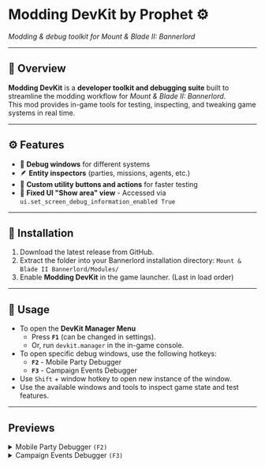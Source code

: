 ﻿# Modding DevKit by Prophet ⚙️

*Modding & debug toolkit for Mount & Blade II: Bannerlord*

---

## 🧰 Overview

**Modding DevKit** is a **developer toolkit and debugging suite** built to streamline the modding workflow for
*Mount & Blade II: Bannerlord*.  
This mod provides in-game tools for testing, inspecting, and tweaking game systems in real
time.

---

## ⚙️ Features

- 🧩 **Debug windows** for different systems
- 🪶 **Entity inspectors** (parties, missions, agents, etc.)
- 🧰 **Custom utility buttons and actions** for faster testing
- 🔧 **Fixed UI "Show area" view** - Accessed via `ui.set_screen_debug_information_enabled True`

---

## 🚀 Installation

1. Download the latest release from GitHub.
2. Extract the folder into your Bannerlord installation directory: `Mount & Blade II Bannerlord/Modules/`
3. Enable **Modding DevKit** in the game launcher. (Last in load order)

---

## 🧪 Usage

- To open the **DevKit Manager Menu**
  - Press **`F1`** (can be changed in settings).
  - Or, run `devkit.manager` in the in-game console.
- To open specific debug windows, use the following hotkeys:
  - **`F2`** - Mobile Party Debugger
  - **`F3`** - Campaign Events Debugger
- Use `Shift` + window hotkey to open new instance of the window.
- Use the available windows and tools to inspect game state and test features.

---

## Previews

<details>
<summary>Mobile Party Debugger <code>(F2)</code></summary>

![DevKit Debug Menu](images/mobilePartyPreview.png)

</details>

<details>
<summary>Campaign Events Debugger <code>(F3)</code></summary>

![DevKit Debug Menu](images/campaignEventsPreview.png)

</details>
